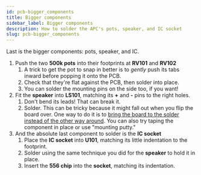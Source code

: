 ```yaml
---
id: pcb-bigger_components
title: Bigger components
sidebar_label: Bigger components
description: How to solder the APC's pots, speaker, and IC socket
slug: pcb-bigger_components
---
```


Last is the bigger components: pots, speaker, and IC.

1. Push the two **500k pots** into their footprints at **RV101** and **RV102**
   1. A trick to get the pot to snap in better is to _gently_ push its tabs inward before popping it onto the PCB.
   2. Check that they're flat against the PCB, then solder into place.
   3. You can solder the mounting pins on the side too, if you want!
2. Fit the **speaker** into **LS101**, matching its **+** and **-** pins to the right holes.
   1. Don't bend its leads! That can break it.
   2. Solder. This can be tricky because it might fall out when you flip the board over. One way to do it is to [bring the board to the solder instead of the other way around](https://www.instagram.com/p/BdvbqTtloH5/). You can also try taping the component in place or use "mounting putty."
3. And the absolute last component to solder is the **IC socket**
   1. Place the **IC socket** into **U101**, matching its little indentation to the footprint.
   2. Solder using the same technique you did for the **speaker** to hold it in place.
   3. Insert the **556 chip** into the **socket**, matching its indentation.
